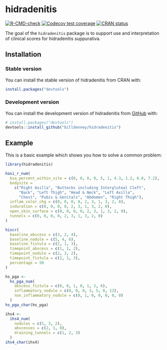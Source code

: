 # hidradenitis

<!-- badges: start -->
[![R-CMD-check](https://github.com/billdenney/hidradenitis/actions/workflows/R-CMD-check.yaml/badge.svg)](https://github.com/billdenney/hidradenitis/actions/workflows/R-CMD-check.yaml)
[![Codecov test coverage](https://codecov.io/gh/billdenney/hidradenitis/branch/main/graph/badge.svg)](https://app.codecov.io/gh/billdenney/hidradenitis?branch=main)
[![CRAN status](https://www.r-pkg.org/badges/version/hidradenitis)](https://CRAN.R-project.org/package=hidradenitis)
<!-- badges: end -->

The goal of the `hidradenitis` package is to support use and interpretation of
clinical scores for hidradenitis suppurativa.

## Installation

### Stable version

You can install the stable version of hidradenitis from CRAN with:

``` r
install.packages("devtools")
```

### Development version

You can install the development version of hidradenitis from [GitHub](https://github.com/) with:

``` r
# install.packages("devtools")
devtools::install_github("billdenney/hidradenitis")
```

## Example

This is a basic example which shows you how to solve a common problem:

``` r
library(hidradenitis)

hasi_r_num(
  bsa_percent_within_site = c(0, 0, 0, 0, 5, 1, 4.3, 1.2, 6.8, 7.2),
  bodysite =
    c("Right Axilla", "Buttocks including Intergluteal Cleft",
      "Back", "Left Thigh", "Head & Neck", "Left Axilla",
      "Chest", "Pubis & Genitals", "Abdomen", "Right Thigh"),
  inflam_color_chg = c(0, 0, 0, 0, 2, 3, 1, 3, 2, 0),
  induration = c(0, 0, 0, 0, 2, 3, 1, 3, 2, 0),
  open_skin_surface = c(0, 0, 0, 0, 2, 3, 1, 3, 2, 0),
  tunnels = c(0, 0, 0, 0, 2, 3, 1, 3, 2, 0)
)

hiscr(
  baseline_abscess = c(3, 2, 4),
  baseline_nodule = c(5, 4, 6),
  baseline_fistula = c(2, 1, 3),
  timepoint_abscess = c(1, 1, 2),
  timepoint_nodule = c(2, 3, 2),
  timepoint_fistula = c(2, 1, 3),
  percentage = 50
)

hs_pga <-
  hs_pga_num(
    abscess_fistula = c(0, 0, 1, 0, 1, 2, 6),
    inflammatory_nodule = c(0, 0, 0, 3, 5, 8, 12),
    non_inflammatory_nodule = c(0, 1, 0, 0, 0, 0, 0)
  )
hs_pga_char(hs_pga)

ihs4 <-
  ihs4_num(
    nodules = c(5, 3, 2),
    abscesses = c(2, 1, 0),
    draining_tunnels = c(1, 2, 3)
  )
ihs4_char(ihs4)

```
